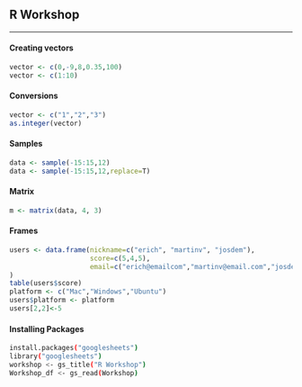 ## R Workshop
----------------

#### Creating vectors

```r
vector <- c(0,-9,8,0.35,100)
vector <- c(1:10)
```

#### Conversions

```r
vector <- c("1","2","3")
as.integer(vector)
```

#### Samples

```r
data <- sample(-15:15,12)
data <- sample(-15:15,12,replace=T)
```

#### Matrix

```r
m <- matrix(data, 4, 3)
```

#### Frames

```r
users <- data.frame(nickname=c("erich", "martinv", "josdem"),
                    score=c(5,4,5),
                    email=c("erich@emailcom","martinv@email.com","josdem@email.com")
)
table(users$score)
platform <- c("Mac","Windows","Ubuntu")
users$platform <- platform
users[2,2]<-5
```

#### Installing Packages

```bash
install.packages("googlesheets")
library("googlesheets")
workshop <- gs_title("R Workshop")
Workshop_df <- gs_read(Workshop)
```
